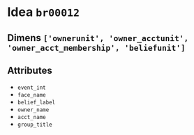 # Idea `br00012`

## Dimens `['ownerunit', 'owner_acctunit', 'owner_acct_membership', 'beliefunit']`

## Attributes
- `event_int`
- `face_name`
- `belief_label`
- `owner_name`
- `acct_name`
- `group_title`
